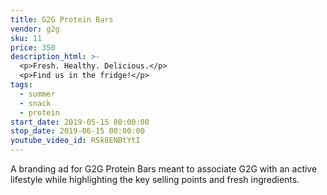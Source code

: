 ```yaml
---
title: G2G Protein Bars
vendor: g2g
sku: 11
price: 350
description_html: >-
  <p>Fresh. Healthy. Delicious.</p>
  <p>Find us in the fridge!</p>
tags:
  - summer
  - snack
  - protein
start_date: 2019-05-15 00:00:00
stop_date: 2019-06-15 00:00:00
youtube_video_id: RSk8ENBtYtI
---
```


A branding ad for G2G Protein Bars meant to associate G2G with an active lifestyle while highlighting the key selling points and fresh ingredients.
